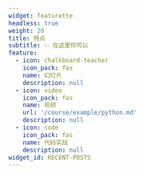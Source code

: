 ```yaml
---
widget: featurette
headless: true
weight: 20
title: 特点
subtitle: ✨ 在这里你可以
feature:
  - icon: chalkboard-teacher
    icon_pack: fas
    name: 幻灯片
    description: null
  - icon: video
    icon_pack: fas
    name: 视频
    url: '/course/example/python.md'
    description: null
  - icon: code
    icon_pack: fas
    name: 代码实战
    description: null
widget_id: RECENT-POSTS
---
```

